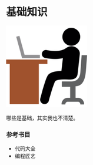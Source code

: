 # 基础知识


<img src="/assets/working-with-laptop-svgrepo-com.svg" alt="" width="220">

<br>
<br>
哪些是基础，其实我也不清楚。

<br>

### 参考书目
- 代码大全
- 编程匠艺
